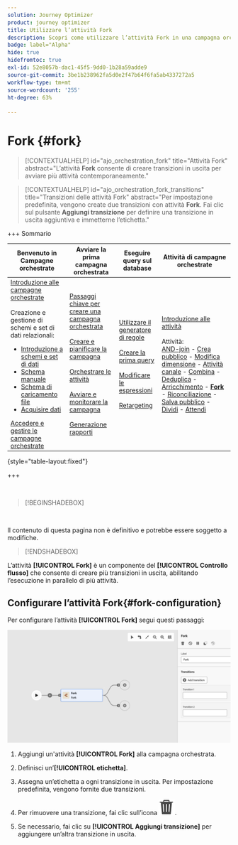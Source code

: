 ```yaml
---
solution: Journey Optimizer
product: journey optimizer
title: Utilizzare l’attività Fork
description: Scopri come utilizzare l’attività Fork in una campagna orchestrata
badge: label="Alpha"
hide: true
hidefromtoc: true
exl-id: 52e8057b-dac1-45f5-9dd0-1b28a59adde9
source-git-commit: 3be1b238962fa5d0e2f47b64f6fa5ab4337272a5
workflow-type: tm+mt
source-wordcount: '255'
ht-degree: 63%

---
```


# Fork {#fork}

>[!CONTEXTUALHELP]
>id="ajo_orchestration_fork"
>title="Attività Fork"
>abstract="L’attività **Fork** consente di creare transizioni in uscita per avviare più attività contemporaneamente."

>[!CONTEXTUALHELP]
>id="ajo_orchestration_fork_transitions"
>title="Transizioni delle attività Fork"
>abstract="Per impostazione predefinita, vengono create due transizioni con attività **Fork**. Fai clic sul pulsante **Aggiungi transizione** per definire una transizione in uscita aggiuntiva e immetterne l’etichetta."

+++ Sommario

| Benvenuto in Campagne orchestrate | Avviare la prima campagna orchestrata | Eseguire query sul database | Attività di campagne orchestrate |
|---|---|---|---|
| [Introduzione alle campagne orchestrate](../gs-orchestrated-campaigns.md)<br/><br/>Creazione e gestione di schemi e set di dati relazionali:</br> <ul><li>[Introduzione a schemi e set di dati](../gs-schemas.md)</li><li>[Schema manuale](../manual-schema.md)</li><li>[Schema di caricamento file](../file-upload-schema.md)</li><li>[Acquisire dati](../ingest-data.md)</li></ul>[Accedere e gestire le campagne orchestrate](../access-manage-orchestrated-campaigns.md) | [Passaggi chiave per creare una campagna orchestrata](../gs-campaign-creation.md)<br/><br/>[Creare e pianificare la campagna](../create-orchestrated-campaign.md)<br/><br/>[Orchestrare le attività](../orchestrate-activities.md)<br/><br/>[Avviare e monitorare la campagna](../start-monitor-campaigns.md)<br/><br/>[Generazione rapporti](../reporting-campaigns.md) | [Utilizzare il generatore di regole](../orchestrated-rule-builder.md)<br/><br/>[Creare la prima query](../build-query.md)<br/><br/>[Modificare le espressioni](../edit-expressions.md)<br/><br/>[Retargeting](../retarget.md) | [Introduzione alle attività](about-activities.md)<br/><br/>Attività:<br/>[AND-join](and-join.md) - [Crea pubblico](build-audience.md) - [Modifica dimensione](change-dimension.md) - [Attività canale](channels.md) - [Combina](combine.md) - [Deduplica](deduplication.md) - [Arricchimento](enrichment.md) - <b>[Fork](fork.md)</b> - [Riconciliazione](reconciliation.md) - [Salva pubblico](save-audience.md) - [Dividi](split.md) - [Attendi](wait.md) |

{style="table-layout:fixed"}

+++


<br/>

>[!BEGINSHADEBOX]

</br>

Il contenuto di questa pagina non è definitivo e potrebbe essere soggetto a modifiche.

>[!ENDSHADEBOX]

L’attività **[!UICONTROL Fork]** è un componente del **[!UICONTROL Controllo flusso]** che consente di creare più transizioni in uscita, abilitando l’esecuzione in parallelo di più attività.

## Configurare l’attività Fork{#fork-configuration}

Per configurare l’attività **[!UICONTROL Fork]** segui questi passaggi:

![](../assets/workflow-fork.png)

1. Aggiungi un&#39;attività **[!UICONTROL Fork]** alla campagna orchestrata.

1. Definisci un’**[!UICONTROL etichetta]**.

1. Assegna un’etichetta a ogni transizione in uscita. Per impostazione predefinita, vengono fornite due transizioni.

1. Per rimuovere una transizione, fai clic sull’icona ![](../assets/do-not-localize/Smock_Delete_18_N.svg).

1. Se necessario, fai clic su **[!UICONTROL Aggiungi transizione]** per aggiungere un’altra transizione in uscita.
